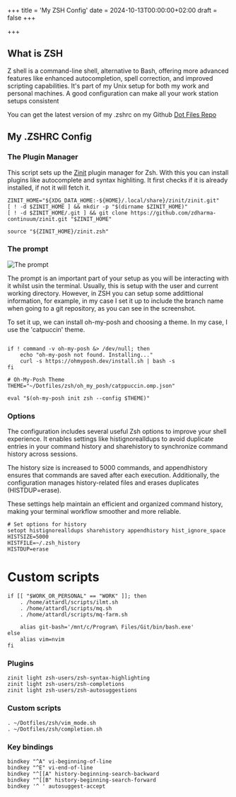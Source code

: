 +++
title = 'My ZSH Config'
date = 2024-10-13T00:00:00+02:00
draft = false
+++

+++
## What is ZSH

Z shell is a command-line shell, alternative to Bash, offering more advanced
features like enhanced autocompletion, spell correction, and improved scripting
capabilities. It's part of my Unix setup for both my work and personal machines.
A good configuration can make all your work station setups consistent 

You can get the latest version of my .zshrc on my Github [Dot Files
Repo](https://github.com/liamattard/Dotfiles)

## My .ZSHRC Config

### The Plugin Manager

This script sets up the [Zinit](https://github.com/zdharma-continuum/zinit)
plugin manager for Zsh. With this you can install plugins like autocomplete and
syntax highliting. It first checks if it is already installed, if not it will
fetch it.

```
ZINIT_HOME="${XDG_DATA_HOME:-${HOME}/.local/share}/zinit/zinit.git"
[ ! -d $ZINIT_HOME ] && mkdir -p "$(dirname $ZINIT_HOME)"
[ ! -d $ZINIT_HOME/.git ] && git clone https://github.com/zdharma-continuum/zinit.git "$ZINIT_HOME"

source "${ZINIT_HOME}/zinit.zsh"
```

### The prompt

![The prompt](/prompt.png)

The prompt is an important part of your setup as you will be interacting with it
whilst usin the terminal. Usually, this is setup with the user and current
working directory.  However, in ZSH you can setup some addittional information,
for example, in my case I set it up to include the branch name when going to a
git repository, as you can see in the screenshot.

To set it up, we can install oh-my-posh and choosing a theme. In my case, I use
the 'catpuccin' theme.
```

if ! command -v oh-my-posh &> /dev/null; then
    echo "oh-my-posh not found. Installing..."
    curl -s https://ohmyposh.dev/install.sh | bash -s
fi

# Oh-My-Posh Theme
THEME="~/Dotfiles/zsh/oh_my_posh/catppuccin.omp.json"

eval "$(oh-my-posh init zsh --config $THEME)"

```

### Options
The configuration includes several useful Zsh options to improve your shell experience. It enables settings like histignorealldups to avoid duplicate entries in your command history and sharehistory to synchronize command history across sessions. 

The history size is increased to 5000 commands, and appendhistory ensures that commands are saved after each execution. Additionally, the configuration manages history-related files and erases duplicates (HISTDUP=erase). 

These settings help maintain an efficient and organized command history, making your terminal workflow smoother and more reliable.
```
# Set options for history
setopt histignorealldups sharehistory appendhistory hist_ignore_space
HISTSIZE=5000
HISTFILE=~/.zsh_history
HISTDUP=erase
```

# Custom scripts
```
if [[ "$WORK_OR_PERSONAL" == "WORK" ]]; then
    . /home/attardl/scripts/ilmt.sh
    . /home/attardl/scripts/mq.sh
    . /home/attardl/scripts/mq-farm.sh

    alias git-bash='/mnt/c/Program\ Files/Git/bin/bash.exe'
else
    alias vim=nvim
fi
```
### Plugins

```
zinit light zsh-users/zsh-syntax-highlighting
zinit light zsh-users/zsh-completions
zinit light zsh-users/zsh-autosuggestions
```

### Custom scripts
```
. ~/Dotfiles/zsh/vim_mode.sh
. ~/Dotfiles/zsh/completion.sh

```

### Key bindings
```
bindkey "^A" vi-beginning-of-line
bindkey "^E" vi-end-of-line
bindkey "^[[A" history-beginning-search-backward
bindkey "^[[B" history-beginning-search-forward
bindkey '^ ' autosuggest-accept
```